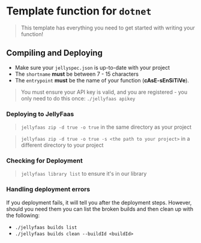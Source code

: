 # Template function for `dotnet`

> This template has everything you need to get started with writing your function!

## Compiling and Deploying
- Make sure your `jellyspec.json` is up-to-date with your project
- The `shortname` **must** be between 7 - 15 characters
- The `entrypoint` **must** be the name of your function (**cAsE-sEnSiTiVe**).

> You must ensure your API key is valid, and you are registered - you only need to do this once:
`./jellyfaas apikey`

### Deploying to JellyFaas
> `jellyfaas zip -d true -o true` in the same directory as your project

> `jellyfaas zip -d true -o true -s <the path to your project>` in a different directory to your project

### Checking for Deployment
> `jellyfaas library list` to ensure it's in our library

### Handling deployment errors
If you deployment fails, it will tell you after the deployment steps. However, should you need them
you can list the broken builds and then clean up with the following:

- ``./jellyfaas builds list``
- ``./jellyfaas builds clean --buildId <buildId>``

